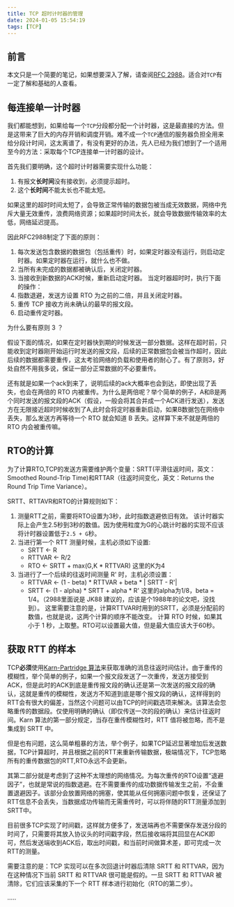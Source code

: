 ```yaml
---
title: TCP 超时计时器的管理
date: 2024-01-05 15:54:19
tags: [TCP]
---
```


## 前言

本文只是一个简要的笔记，如果想要深入了解，请查阅[RFC 2988](https://www.rfc-editor.org/info/rfc2988)。适合对`TCP`有一定了解和基础的人查看。

<!-- more -->

## 每连接单一计时器

我们都能想到，如果给每一个`TCP`分段都分配一个计时器，这是最直接的方法。但是这带来了巨大的内存开销和调度开销。难不成一个`TCP`通信的服务器负担全用来给分段计时间，这太离谱了，有没有更好的办法，先人已经为我们想到了一个适用至今的方法：采取每个TCP连接单一计时器的设计。

首先我们要明确，这个超时计时器需要实现什么功能：
1. 有报文**长时间**没有接收到，必须提示超时。
2. 这个**长时间**不能太长也不能太短。

如果这里的超时时间太短了，会导致正常传输的数据包被当成无效数据，网络中充斥大量无效重传，浪费网络资源；如果超时时间太长，就会导致数据传输效率的太低，网络延迟提高。

因此RFC2988制定了下面的原则：
1. 每次发送包含数据的数据包（包括重传）时，如果定时器没有运行，则启动定时器。如果定时器在运行，就什么也不做。
2. 当所有未完成的数据都被确认后，关闭定时器。
3. 当接收到新数据的ACK时候，重新启动定时器。
当定时器超时时，执行下面的操作：
4. 指数退避，发送方设置 RTO 为之前的二倍，并且关闭定时器。
5. 重传 TCP 接收方尚未确认的最早的报文段。
6. 启动重传定时器。

为什么要有原则 3 ？

假设下面的情况，如果在定时器快到期的时候发送一部分数据。这样在超时前，只能收到定时器刚开始运行时发送的报文段，后续的正常数据包会被当作超时，因此后续的数据都需要重传，这太考验网络的负载和使用者的耐心了。有了原则3，好处自然不用我多说，保证一部分正常数据的不必要重传。

还有就是如果一个ack到来了，说明后续的ack大概率也会到达，即使出现了丢失，也会在两倍的 RTO 内被重传。为什么是两倍呢？举个简单的例子，A和B是两个同时发送的报文段的ACK（假设，一般会将其合并成一个ACK进行发送），发送方在无限接近超时时候收到了A,此时会将定时器重新启动，如果B数据包在网络中丢失，那么发送方再等待一个 RTO 就会知道 B 丢失。这样算下来不就是两倍的 RTO 内会被重传嘛。

## RTO的计算

为了计算RTO,TCP的发送方需要维护两个变量：SRTT(平滑往返时间，英文：Smoothed Round-Trip Time)和RTTAR（往返时间变化，英文：Returns the Round Trip Time Variance）。

SRTT、RTTAVR和RTO的计算规则如下：

1. 测量RTT之前，需要将RTO设置为3秒，此时指数退避依旧有效。
    该计时器实际上会产生2.5秒到3秒的数值。因为使用粒度为G的心跳计时器的实现不应该将计时器设置低于`2.5 + G`秒。
2. 当进行第一个 RTT 测量时候，主机必须如下设置:
   - SRTT <- R
   - RTTVAR <- R/2
   - RTO <- SRTT + max(G,K * RTTVAR) 这里的K为4
3. 当进行了一个后续的往返时间测量 R' 时，主机必须设置：
   - RTTVAR <- (1 - beta) * RTTVAR + beta * | SRTT - R'|
   - SRTT <- (1 - alpha) * SRTT + alpha * R'
   这里的alpha为1/8，beta = 1/4。（2988里面说是 JK88 建议的，应该是个1988年的论文吧，没找到）。
   这里需要注意的是，计算RTTVAR时用到的SRTT，必须是分配前的数值，也就是说，这两个计算的顺序不能改变。
计算 RTO 时候，如果其小于 1 秒，上取整。RTO可以设置最大值，但是最大值应该大于60秒。

## 获取 RTT 的样本

TCP**必须**使用[Karn-Partridge 算法](https://www.geeksforgeeks.org/karns-algorithm-for-optimizing-tcp/)来获取准确的消息往返时间估计。由于重传的模糊性，举个简单的例子，如果一个报文段发送了一次重传，发送方接受到ACK，但是此时的ACK到底是重传报文段的确认还是第一次发送的报文段的确认，这就是重传的模糊性，发送方不知道到底是哪个报文段的确认，这样得到的RTT会有很大的偏差，当然这个问题可以由TCP的时间戳选项来解决。该算法会忽略重传的数据段。仅使用明确的确认（即仅传送一次的段的确认）来估计往返时间。Karn 算法的第一部分规定，当存在重传模糊性时，RTT 值将被忽略，而不是集成到 SRTT 中。

但是也有问题，这么简单粗暴的方法，举个例子，如果TCP延迟显著增加后发送数据，TCP计算超时，并且根据之前的RTT来重新传输数据，极端情况下，TCP忽略所有的重传数据包的RTT,RTO永远不会更新。

其第二部分就是考虑到了这种不太理想的网络情况。为每次重传的RTO设置“退避因子”，也就是常说的指数退避。在不需要重传的成功数据传输发生之前，不会重置退避因子。该部分会放置网络的拥塞，使其能从任何拥塞问题中恢复，还保证了RTT信息不会丢失，当数据成功传输而无需重传时，可以将伴随的RTT测量添加到SRTT中。

目前很多TCP实现了时间戳，这样就方便多了，发送端再也不需要保存发送分段的时间了，只需要将其放入协议头的时间戳字段，然后接收端将其回显在ACK即可，然后发送端收到ACK后，取出时间戳，和当前时间做算术差，即可完成一次RTT的测量。

需要注意的是：TCP 实现可以在多次回退计时器后清除 SRTT 和 RTTVAR，因为在这种情况下当前 SRTT 和 RTTVAR 很可能是假的。一旦 SRTT 和 RTTVAR 被清除，它们应该采集的下一个 RTT 样本进行初始化（RTO的第二步）。

.....
